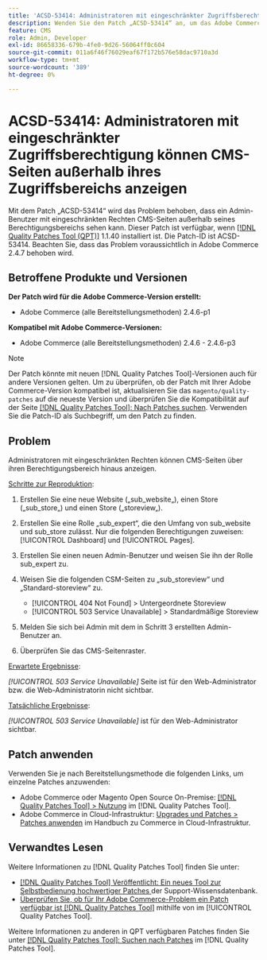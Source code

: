 ```yaml
---
title: 'ACSD-53414: Administratoren mit eingeschränkter Zugriffsberechtigung können CMS-Seiten außerhalb ihres Zugriffsbereichs anzeigen'
description: Wenden Sie den Patch „ACSD-53414“ an, um das Adobe Commerce-Problem zu beheben, bei dem ein Benutzer mit eingeschränktem Administratorzugriff CMS-Seiten außerhalb seines Berechtigungsbereichs sehen kann.
feature: CMS
role: Admin, Developer
exl-id: 86658336-679b-4fe0-9d26-56064ff0c604
source-git-commit: 011a6f46f76029eaf67f172b576e58dac9710a3d
workflow-type: tm+mt
source-wordcount: '389'
ht-degree: 0%

---
```


# ACSD-53414: Administratoren mit eingeschränkter Zugriffsberechtigung können CMS-Seiten außerhalb ihres Zugriffsbereichs anzeigen

Mit dem Patch „ACSD-53414“ wird das Problem behoben, dass ein Admin-Benutzer mit eingeschränkten Rechten CMS-Seiten außerhalb seines Berechtigungsbereichs sehen kann. Dieser Patch ist verfügbar, wenn [[!DNL Quality Patches Tool (QPT)]](https://experienceleague.adobe.com/en/docs/commerce-operations/tools/quality-patches-tool/quality-patches-tool-to-self-serve-quality-patches) 1.1.40 installiert ist. Die Patch-ID ist ACSD-53414. Beachten Sie, dass das Problem voraussichtlich in Adobe Commerce 2.4.7 behoben wird.

## Betroffene Produkte und Versionen

**Der Patch wird für die Adobe Commerce-Version erstellt:**

* Adobe Commerce (alle Bereitstellungsmethoden) 2.4.6-p1

**Kompatibel mit Adobe Commerce-Versionen:**

* Adobe Commerce (alle Bereitstellungsmethoden) 2.4.6 - 2.4.6-p3

>[!NOTE]
>
>Der Patch könnte mit neuen [!DNL Quality Patches Tool]-Versionen auch für andere Versionen gelten. Um zu überprüfen, ob der Patch mit Ihrer Adobe Commerce-Version kompatibel ist, aktualisieren Sie das `magento/quality-patches` auf die neueste Version und überprüfen Sie die Kompatibilität auf der Seite [[!DNL Quality Patches Tool]: Nach Patches suchen](https://experienceleague.adobe.com/tools/commerce-quality-patches/index.html). Verwenden Sie die Patch-ID als Suchbegriff, um den Patch zu finden.

## Problem

Administratoren mit eingeschränkten Rechten können CMS-Seiten über ihren Berechtigungsbereich hinaus anzeigen.

<u>Schritte zur Reproduktion</u>:

1. Erstellen Sie eine neue Website („sub_website„), einen Store („sub_store„) und einen Store („storeview„).
1. Erstellen Sie eine Rolle „sub_expert“, die den Umfang von sub_website und sub_store zulässt. Nur die folgenden Berechtigungen zuweisen: [!UICONTROL Dashboard] und [!UICONTROL Pages].
1. Erstellen Sie einen neuen Admin-Benutzer und weisen Sie ihn der Rolle sub_expert zu.
1. Weisen Sie die folgenden CSM-Seiten zu „sub_storeview“ und „Standard-storeview“ zu.

   * [!UICONTROL 404 Not Found] > Untergeordnete Storeview
   * [!UICONTROL 503 Service Unavailable] > Standardmäßige Storeview

1. Melden Sie sich bei Admin mit dem in Schritt 3 erstellten Admin-Benutzer an.
1. Überprüfen Sie das CMS-Seitenraster.

<u>Erwartete Ergebnisse</u>:

*[!UICONTROL 503 Service Unavailable]* Seite ist für den Web-Administrator bzw. die Web-Administratorin nicht sichtbar.

<u>Tatsächliche Ergebnisse</u>:

*[!UICONTROL 503 Service Unavailable]* ist für den Web-Administrator sichtbar.

## Patch anwenden

Verwenden Sie je nach Bereitstellungsmethode die folgenden Links, um einzelne Patches anzuwenden:

* Adobe Commerce oder Magento Open Source On-Premise: [[!DNL Quality Patches Tool] > Nutzung](/help/tools/quality-patches-tool/usage.md) im [!DNL Quality Patches Tool].
* Adobe Commerce in Cloud-Infrastruktur: [Upgrades und Patches > Patches anwenden](https://experienceleague.adobe.com/docs/commerce-cloud-service/user-guide/develop/upgrade/apply-patches.html) im Handbuch zu Commerce in Cloud-Infrastruktur.

## Verwandtes Lesen

Weitere Informationen zu [!DNL Quality Patches Tool] finden Sie unter:

* [[!DNL Quality Patches Tool] Veröffentlicht: Ein neues Tool zur Selbstbedienung hochwertiger Patches ](https://experienceleague.adobe.com/en/docs/commerce-operations/tools/quality-patches-tool/quality-patches-tool-to-self-serve-quality-patches) der Support-Wissensdatenbank.
* [Überprüfen Sie, ob für Ihr Adobe Commerce-Problem ein Patch verfügbar ist [!DNL Quality Patches Tool]](/help/tools/quality-patches-tool/patches-available-in-qpt/check-patch-for-magento-issue-with-magento-quality-patches.md) mithilfe von im [!UICONTROL Quality Patches Tool].


Weitere Informationen zu anderen in QPT verfügbaren Patches finden Sie unter [[!DNL Quality Patches Tool]: Suchen nach Patches](https://experienceleague.adobe.com/tools/commerce-quality-patches/index.html) im [!DNL Quality Patches Tool].
